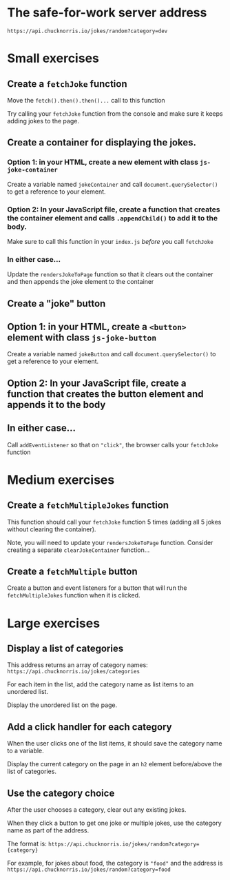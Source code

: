 # The safe-for-work server address

`https://api.chucknorris.io/jokes/random?category=dev`

# Small exercises

## Create a `fetchJoke` function

Move the `fetch().then().then()...` call to this function

Try calling your `fetchJoke` function from the console and make sure it keeps adding jokes to the page.

## Create a container for displaying the jokes.

### Option 1: in your HTML, create a new element with class `js-joke-container`

Create a variable named `jokeContainer` and call `document.querySelector()` to get a reference to your element.

### Option 2: In your JavaScript file, create a function that creates the container element and calls `.appendChild()` to add it to the body.

Make sure to call this function in your `index.js` *before* you call `fetchJoke`

### In either case...

Update the `rendersJokeToPage` function so that it clears out the container and then appends the joke element to the container

## Create a "joke" button

## Option 1: in your HTML, create a `<button>` element with class `js-joke-button`

Create a variable named `jokeButton` and call `document.querySelector()` to get a reference to your element.

## Option 2: In your JavaScript file, create a function that creates the button element and appends it to the body

## In either case...

Call `addEventListener` so that on `"click"`, the browser calls your `fetchJoke` function

# Medium exercises

## Create a `fetchMultipleJokes` function

This function should call your `fetchJoke` function 5 times (adding all 5 jokes without clearing the container).

Note, you will need to update your `rendersJokeToPage` function. Consider creating a separate `clearJokeContainer` function...

## Create a `fetchMultiple` button

Create a button and event listeners for a button that will run the `fetchMultipleJokes` function when it is clicked.

# Large exercises

## Display a list of categories

This address returns an array of category names: `https://api.chucknorris.io/jokes/categories`

For each item in the list, add the category name as list items to an unordered list.

Display the unordered list on the page.

## Add a click handler for each category

When the user clicks one of the list items, it should save the category name to a variable.

Display the current category on the page in an `h2` element before/above the list of categories.

## Use the category choice

After the user chooses a category, clear out any existing jokes.

When they click a button to get one joke or multiple jokes, use the category name as part of the address.

The format is: `https://api.chucknorris.io/jokes/random?category={category}`

For example, for jokes about food, the category is `"food"` and the address is `https://api.chucknorris.io/jokes/random?category=food`

